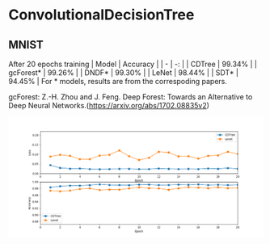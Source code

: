 # ConvolutionalDecisionTree

## MNIST
After 20 epochs training
| Model | Accuracy |
| - | -: |
| CDTree | 99.34% |
| gcForest* | 99.26% |
| DNDF* | 99.30% |
| LeNet | 98.44% |
| SDT* | 94.45% |
For * models, results are from the correspoding papers.

gcForest: Z.-H. Zhou and J. Feng. Deep Forest: Towards an Alternative to Deep Neural Networks.(https://arxiv.org/abs/1702.08835v2)


![MNIST](https://github.com/zhangyoujia1995/ConvolutionalDecisionTree/blob/master/image/MNIST.png)
